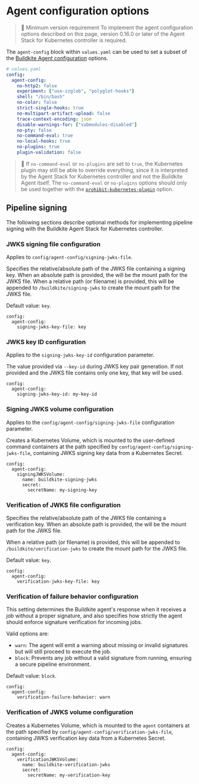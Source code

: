 # Agent configuration options

> 📘 Minimum version requirement
> To implement the agent configuration options described on this page, version 0.16.0 or later of the Agent Stack for Kubernetes controller is required.

The `agent-config` block within `values.yaml` can be used to set a subset of the [Buildkite Agent configuration](/docs/agent/v3/configuration) options.

```yaml
# values.yaml
config:
  agent-config:
    no-http2: false
    experiment: ["use-zzglob", "polyglot-hooks"]
    shell: "/bin/bash"
    no-color: false
    strict-single-hooks: true
    no-multipart-artifact-upload: false
    trace-context-encoding: json
    disable-warnings-for: ["submodules-disabled"]
    no-pty: false
    no-command-eval: true
    no-local-hooks: true
    no-plugins: true
    plugin-validation: false
```

> 📘
> If `no-command-eval` or `no-plugins` are set to `true`, the Kubernetes plugin may still be able to override everything, since it is interpreted by the Agent Stack for Kubernetes controller and not the Buildkite Agent itself.
> The `no-command-eval` or `no-plugins` options should only be used together with the [`prohibit-kubernetes-plugin`](/docs/agent/v3/agent-stack-k8s/securing-the-stack) option.

## Pipeline signing

The following sections describe optional methods for implementing pipeline signing with the Buildkite Agent Stack for Kubernetes controller.

### JWKS signing file configuration

Applies to `config/agent-config/signing-jwks-file`.

Specifies the relative/absolute path of the JWKS file containing a signing key.
When an absolute path is provided, the will be the mount path for the JWKS file.
When a relative path (or filename) is provided, this will be appended to `/buildkite/signing-jwks` to create the mount path for the JWKS file.

Default value: `key`.

```
config:
  agent-config:
    signing-jwks-key-file: key
```

### JWKS key ID configuration

Applies to the `signing-jwks-key-id` configuration parameter.

The value provided via `--key-id` during JWKS key pair generation.
If not provided and the JWKS file contains only one key, that key will be used.

```
config:
  agent-config:
    signing-jwks-key-id: my-key-id
```

### Signing JWKS volume configuration

Applies to the `config/agent-config/signing-jwks-file` configuration parameter.

Creates a Kubernetes Volume, which is mounted to the user-defined command containers at the path specified by `config/agent-config/signing-jwks-file`, containing JWKS signing key data from a Kubernetes Secret.

```
config:
  agent-config:
    signingJWKSVolume:
      name: buildkite-signing-jwks
      secret:
        secretName: my-signing-key
```

### Verification of JWKS file configuration

Specifies the relative/absolute path of the JWKS file containing a verification key. When an absolute path is provided, the will be the mount path for the JWKS file.

When a relative path (or filename) is provided, this will be appended to `/buildkite/verification-jwks` to create the mount path for the JWKS file.

Default value: `key`.

```
config:
  agent-config:
    verification-jwks-key-file: key
```

### Verification of failure behavior configuration

This setting determines the Buildkite agent's response when it receives a job without a proper signature, and also specifies how strictly the agent should enforce signature verification for incoming jobs.

Valid options are:
- `warn`: The agent will emit a warning about missing or invalid signatures but will still proceed to execute the job.
- `block`: Prevents any job without a valid signature from running, ensuring a secure pipeline environment.

Default value: `block`.

```
config:
  agent-config:
    verification-failure-behavior: warn
```

### Verification of JWKS volume configuration

Creates a Kubernetes Volume, which is mounted to the `agent` containers at the path specified by `config/agent-config/verification-jwks-file`, containing JWKS verification key data from a Kubernetes Secret.

```
config:
  agent-config:
    verificationJWKSVolume:
      name: buildkite-verification-jwks
      secret:
        secretName: my-verification-key
```
